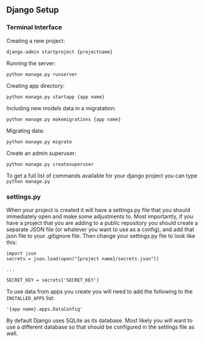 ## Django Setup

### Terminal Interface

Creating a new project:

`django-admin startproject {projectname}`

Running the server:

`python manage.py runserver`

Creating app directory:

`python manage.py startapp {app name}`

Including new models data in a migratation:

`python manage.py makemigrations {app name}`

Migrating data:

`python manage.py migrate`

Create an admin superuser:

`python manage.py createsuperuser`

To get a full list of commands available for your django project you can type `python manage.py`

### settings.py

When your project is created it will have a settings.py file that you should immediately open and make some adjustments to. Most importantly, if you have a project that you are adding to a public repository you should create a separate JSON file (or whatever you want to use as a config), and add that json file to your .gitignore file. Then change your settings.py file to look like this:

```
import json
secrets = json.load(open("{project name}/secrets.json"))

...

SECRET_KEY = secrets['SECRET_KEY']

```

To use data from apps you create you will need to add the following to the `INSTALLED_APPS` list:

`'{app name}.apps.DataConfig'`

By default Django uses SQLite as its database. Most likely you will want to use a different database so that should be configured in the settings file as well.
